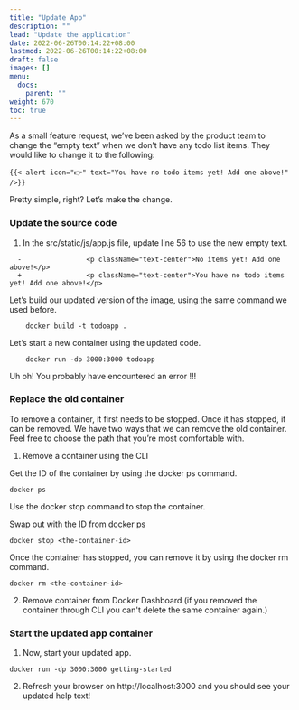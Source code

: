```yaml
---
title: "Update App"
description: ""
lead: "Update the application"
date: 2022-06-26T00:14:22+08:00
lastmod: 2022-06-26T00:14:22+08:00
draft: false
images: []
menu:
  docs:
    parent: ""
weight: 670
toc: true
---
```


As a small feature request, we’ve been asked by the product team to change the “empty text” when we don’t have any todo list items. They would like to change it to the following:

    {{< alert icon="👉" text="You have no todo items yet! Add one above!" />}}

Pretty simple, right? Let’s make the change.

### Update the source code

  1. In the src/static/js/app.js file, update line 56 to use the new empty text.
  ```
    -                <p className="text-center">No items yet! Add one above!</p>
    +                <p className="text-center">You have no todo items yet! Add one above!</p>
  ```

  Let’s build our updated version of the image, using the same command we used before.

  ```
      docker build -t todoapp .
  ```

  Let’s start a new container using the updated code.

  ```
      docker run -dp 3000:3000 todoapp
  ```

  Uh oh! You probably have encountered an error !!!


### Replace the old container

To remove a container, it first needs to be stopped. Once it has stopped, it can be removed. We have two ways that we can remove the old container. Feel free to choose the path that you’re most comfortable with.

1. Remove a container using the CLI

  Get the ID of the container by using the docker ps command.
  
  ```
  docker ps
  ```

  Use the docker stop command to stop the container.

  Swap out <the-container-id> with the ID from docker ps

  ```
  docker stop <the-container-id>
  ```

  Once the container has stopped, you can remove it by using the docker rm command.

  ```
  docker rm <the-container-id>
  ```

2. Remove container from Docker Dashboard (if you removed the container through CLI you can't delete the same container again.)


### Start the updated app container

  1. Now, start your updated app.

  ```
  docker run -dp 3000:3000 getting-started
  ```

  2. Refresh your browser on http://localhost:3000 and you should see your updated help text!
